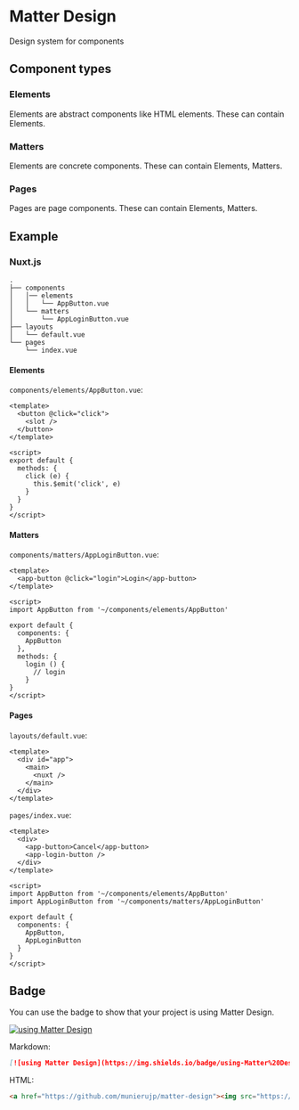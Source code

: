 # Matter Design
Design system for components

## Component types
### Elements
Elements are abstract components like HTML elements. These can contain Elements.

### Matters
Elements are concrete components. These can contain Elements, Matters.

### Pages
Pages are page components. These can contain Elements, Matters.

## Example
### Nuxt.js
```
.
├── components
│   │── elements
│   │   └── AppButton.vue
│   └── matters
│       └── AppLoginButton.vue
├── layouts
│   └── default.vue
└── pages
    └── index.vue
```

#### Elements
`components/elements/AppButton.vue`:

```vue
<template>
  <button @click="click">
    <slot />
  </button>
</template>

<script>
export default {
  methods: {
    click (e) {
      this.$emit('click', e)
    }
  }
}
</script>
```

#### Matters
`components/matters/AppLoginButton.vue`:

```vue
<template>
  <app-button @click="login">Login</app-button>
</template>

<script>
import AppButton from '~/components/elements/AppButton'

export default {
  components: {
    AppButton
  },
  methods: {
    login () {
      // login
    }
}
</script>
```

#### Pages
`layouts/default.vue`:

```vue
<template>
  <div id="app">
    <main>
      <nuxt />
    </main>
  </div>
</template>
```

`pages/index.vue`:

```vue
<template>
  <div>
    <app-button>Cancel</app-button>
    <app-login-button />
  </div>
</template>

<script>
import AppButton from '~/components/elements/AppButton'
import AppLoginButton from '~/components/matters/AppLoginButton'

export default {
  components: {
    AppButton,
    AppLoginButton
  }
}
</script>
```

## Badge
You can use the badge to show that your project is using Matter Design.

[![using Matter Design](https://img.shields.io/badge/using-Matter%20Design-brightgreen)](https://github.com/munierujp/matter-design)

Markdown:

```md
[![using Matter Design](https://img.shields.io/badge/using-Matter%20Design-brightgreen)](https://github.com/munierujp/matter-design)
```

HTML:

```html
<a href="https://github.com/munierujp/matter-design"><img src="https://img.shields.io/badge/using-Matter%20Design-brightgreen" alt="using Matter Design"></a>
```
